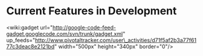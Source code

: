 # Current Features in Development #

<wiki:gadget url="http://google-code-feed-gadget.googlecode.com/svn/trunk/gadget.xml" up\_feeds="http://www.pivotaltracker.com/user\_activities/d71f5af2b3a77f6177c3deac8e2121bd" width="500px" height="340px" border="0"/>